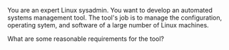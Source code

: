 You are an expert Linux sysadmin.  You want to develop an automated
systems management tool.  The tool's job is to manage the configuration,
operating sytem, and software of a large number of Linux machines.

What are some reasonable requirements for the tool?
